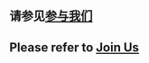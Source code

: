 ## 请参见[参与我们](https://docs.rsshub.app/joinus/)

## Please refer to [Join Us](https://docs.rsshub.app/en/joinus/)
